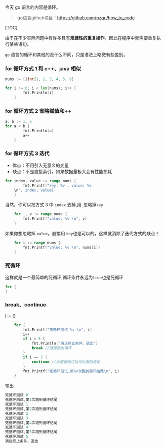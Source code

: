 
今天 go 语言的内容是循环。

> go语言github项目：https://github.com/pzqu/how_to_code

[TOC]

由于在不少实际问题中有许多具有**规律性的重复操作**，因此在程序中就需要重复执行某些语句。

`go` 语言的循环和其他的没什么不同，只是语法上略微有些差别。

### for 循环方式 1 和 c++、java 相似

```go
nums := []int{1, 2, 3, 4, 5, 6}

for i := 0; i < len(nums); i++ {
		fmt.Println(i)
	}
```

### for 循环方式 2 省略赋值和++

```go
a, b := 1, 5
for a < b {
		fmt.Println(a)
		a++
	}
```

### for 循环方式 3 迭代

- 优点：不用引入无意义的变量
- 缺点：不是直接索引，如果数据量极大会有性能损耗

```go
for index, value := range nums {
		fmt.Printf("key: %v , value: %v
    \n", index, value)
	}
```

当然，你可以把方式 3 中 `index` 去掉,用`_`忽略掉`key`

```go
	for _, v := range nums {
		fmt.Printf("value: %v \n", v)
	}
```

如果你想忽略掉 `value`，直接用 `key`也是可以的，这样就消除了迭代方式的缺点！

```go
	for i := range nums {
		fmt.Printf("value: %v \n", nums[i])
	}
```

### 死循环
这样就是一个最简单的死循环,循环条件永远为`true`也是死循环
```go
for {
}
```
### break、continue

i := 0
```go
	for {
		fmt.Printf("死循环测试 %v \n", i)
		i++
		if i > 5 {
			fmt.Println("满足终止条件，退出")
			break //直接跳出循环
		}
		if i == 3 {
			continue //会直接跳过执行后面的语句
		}
		fmt.Printf("死循环测试,第%v次跑到循环结尾\n", i)
	}
```
输出
```go
死循环测试 0 
死循环测试,第1次跑到循环结尾
死循环测试 1 
死循环测试,第2次跑到循环结尾
死循环测试 2 
死循环测试 3 
死循环测试,第4次跑到循环结尾
死循环测试 4 
死循环测试,第5次跑到循环结尾
死循环测试 5 
满足终止条件，退出
```


